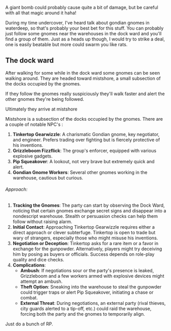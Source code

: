 A giant bomb could probably cause quite a bit of damage, but be careful with all that magic around it haha!

During my time undercover, I've heard talk about gondian gnomes in waterdeep, so that's probably your best bet for this stuff. You can probably just follow some gnomes near the warehouses in the dock ward and you'll find a group of them. Just as a heads up though, I would try to strike a deal, one is easily beatable but more could swarm you like rats. 


## The dock ward
After walking for some while in the dock ward some gnomes can be seen walking around. They are headed toward mistshore, a small subsection of the docks occupied by the gnomes.

If they follow the gnomes really suspiciously they'll walk faster and alert the other gnomes they're being followed. 

Ultimately they arrive at mistshore


Mistshore is a subsection of the docks occupied by the gnomes. 
There are a couple of notable NPC's :

1. **Tinkertop Gearwizzle**: A charismatic Gondian gnome, key negotiator, and engineer. Prefers trading over fighting but is fiercely protective of his inventions.
2. **Grizzleboom Fizzflick**: The group's enforcer, equipped with various explosive gadgets.
3. **Pip Squeakover**: A lookout, not very brave but extremely quick and alert.
4. **Gondian Gnome Workers**: Several other gnomes working in the warehouse, cautious but curious.


###### Approach:

1. **Tracking the Gnomes**: The party can start by observing the Dock Ward, noticing that certain gnomes exchange secret signs and disappear into a nondescript warehouse. Stealth or persuasion checks can help them follow without raising alarm.
2. **Initial Contact**: Approaching Tinkertop Gearwizzle requires either a direct approach or clever subterfuge. Tinkertop is open to trade but wary of strangers, especially those who might misuse his inventions.
3. **Negotiation or Deception**: Tinkertop asks for a rare item or a favor in exchange for the gunpowder. Alternatively, players might try deceiving him by posing as buyers or officials. Success depends on role-play quality and dice checks.
4. **Complications**:
    - **Ambush**: If negotiations sour or the party's presence is leaked, Grizzleboom and a few workers armed with explosive devices might attempt an ambush.
    - **Theft Option**: Sneaking into the warehouse to steal the gunpowder could trigger traps or alert Pip Squeakover, initiating a chase or combat.
    - **External Threat**: During negotiations, an external party (rival thieves, city guards alerted to a tip-off, etc.) could raid the warehouse, forcing both the party and the gnomes to temporarily align.


Just do a bunch of RP. 